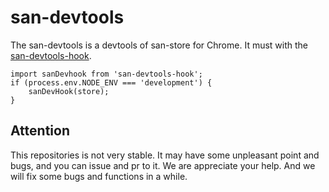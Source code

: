 # san-devtools
The san-devtools is a devtools of san-store for Chrome. It must with the [san-devtools-hook](https://github.com/super-fe/san-devtools-hook).
```
import sanDevhook from 'san-devtools-hook';
if (process.env.NODE_ENV === 'development') {
	sanDevHook(store);
}
```
## Attention
This  repositories is not very stable. It may have some unpleasant point and bugs, and you can issue and pr to it. We are appreciate your help. 
And we will fix some bugs and functions in a while.

